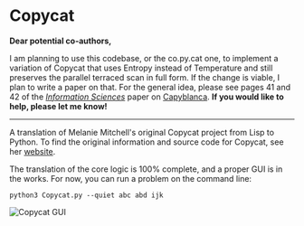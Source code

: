 # Copycat


**Dear potential co-authors,**

I am planning to use this codebase, or the co.py.cat one, to implement a variation of Copycat that uses Entropy instead of Temperature and still preserves the parallel terraced scan in full form.  If the change is viable, I plan to write a paper on that.  For the general idea, please see pages 41 and 42 of the [*Information Sciences*](https://github.com/Alex-Linhares/FARGlexandria/blob/master/Literature/Chess-Capyblanca-2014-Linhares-Information%20Sciences.pdf) paper on [Capyblanca](https://github.com/Alex-Linhares/FARGlexandria).  **If you would like to help, please let me know!** 

---

A translation of Melanie Mitchell's original Copycat project from Lisp to
Python. To find the original information and source code for Copycat, see her
[website](http://web.cecs.pdx.edu/~mm/).

The translation of the core logic is 100% complete, and a proper GUI is in the works. For now, you can run a problem on the command line:

```
python3 Copycat.py --quiet abc abd ijk
```

![Copycat GUI](http://i.imgur.com/lHMwn.png)
